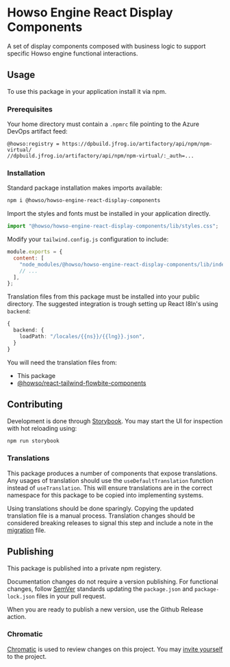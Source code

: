 # Howso Engine React Display Components

A set of display components composed with business logic to support specific Howso engine functional interactions.

## Usage

To use this package in your application install it via npm.

### Prerequisites

Your home directory must contain a `.npmrc` file pointing to the Azure DevOps artifact feed:

```text
@howso:registry = https://dpbuild.jfrog.io/artifactory/api/npm/npm-virtual/
//dpbuild.jfrog.io/artifactory/api/npm/npm-virtual/:_auth=...
```

### Installation

Standard package installation makes imports available:

```bash
npm i @howso/howso-engine-react-display-components
```

Import the styles and fonts must be installed in your application directly.

```ts
import "@howso/howso-engine-react-display-components/lib/styles.css";
```

Modify your `tailwind.config.js` configuration to include:

```js
module.exports = {
  content: [
    "node_modules/@howso/howso-engine-react-display-components/lib/index.esm.js",
    // ...
  ],
};
```

Translation files from this package must be installed into your public directory.
The suggested integration is trough setting up React I8ln's using `backend`:

```ts
{
  backend: {
    loadPath: "/locales/{{ns}}/{{lng}}.json",
  }
}
```

You will need the translation files from:

- This package
- [@howso/react-tailwind-flowbite-components](https://github.com/howsoai/react-tailwind-flowbite-components)

## Contributing

Development is done through [Storybook](https://storybook.js.org/).
You may start the UI for inspection with hot reloading using:

```bash
npm run storybook
```

### Translations

This package produces a number of components that expose translations.
Any usages of translation should use the `useDefaultTranslation` function instead of `useTranslation`.
This will ensure translations are in the correct namespace for this package to be copied into implementing systems.

Using translations should be done sparingly. Copying the updated translation file is a manual process.
Translation changes should be considered breaking releases to signal this step and include a note in the [migration](./MIGRATION.md) file.

## Publishing

This package is published into a private npm registery.

Documentation changes do not require a version publishing.
For functional changes, follow [SemVer](https://semver.org/)
standards updating the `package.json` and `package-lock.json`
files in your pull request.

When you are ready to publish a new version, use the Github Release action.

### Chromatic

[Chromatic](https://www.chromatic.com/builds?appId=6669ba40186e19f7f7c0af22) is used to review changes on this project.
You may [invite yourself](https://www.chromatic.com/start?inviteToken=chpi_1165ed0ce0ed4451bd5598cb035744ba&appId=6669ba40186e19f7f7c0af22) to the project.
